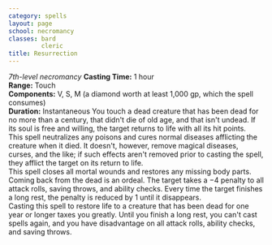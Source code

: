 ```yaml
---
category: spells
layout: page
school: necromancy
classes: bard
         cleric
title: Resurrection 
---
```

_7th-level necromancy_ 
**Casting Time:** 1 hour    
**Range:** Touch    
**Components:** V, S, M (a diamond worth at least 1,000 gp, which the spell consumes)    
**Duration:** Instantaneous 
You touch a dead creature that has been dead for no more than a century, that didn't die of old age, and that isn't undead. If its soul is free and willing, the target returns to life with all its hit points.    
This spell neutralizes any poisons and cures normal diseases afflicting the creature when it died. It doesn't, however, remove magical diseases, curses, and the like; if such effects aren't removed prior to casting the spell, they afflict the target on its return to life.    
This spell closes all mortal wounds and restores any missing body parts.    
Coming back from the dead is an ordeal. The target takes a −4 penalty to all attack rolls, saving throws, and ability checks. Every time the target finishes a long rest, the penalty is reduced by 1 until it disappears.    
Casting this spell to restore life to a creature that has been dead for one year or longer taxes you greatly. Until you finish a long rest, you can't cast spells again, and you have disadvantage on all attack rolls, ability checks, and saving throws. 